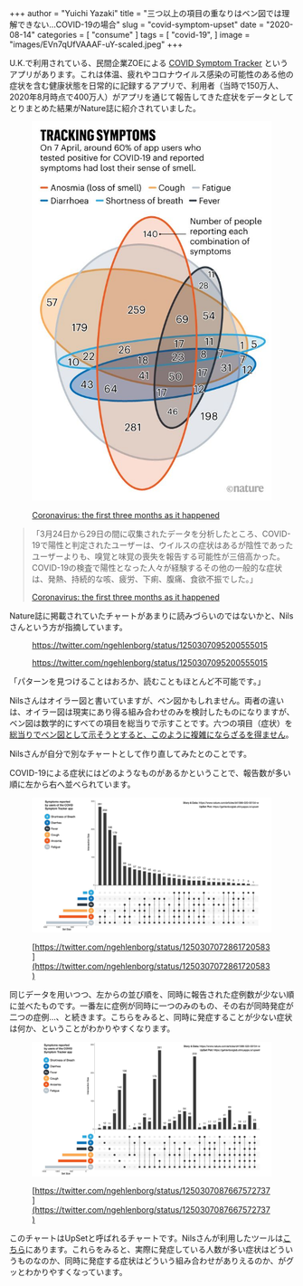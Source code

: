+++
author = "Yuichi Yazaki"
title = "三つ以上の項目の重なりはベン図では理解できない…COVID-19の場合"
slug = "covid-symptom-upset"
date = "2020-08-14"
categories = [
    "consume"
]
tags = [
    "covid-19",
]
image = "images/EVn7qUfVAAAF-uY-scaled.jpeg"
+++

U.K.で利用されている、民間企業ZOEによる [COVID Symptom Tracker](https://covid.joinzoe.com/) というアプリがあります。これは体温、疲れやコロナウイルス感染の可能性のある他の症状を含む健康状態を日常的に記録するアプリで、利用者（当時で150万人、2020年8月時点で400万人）がアプリを通じて報告してきた症状をデータとしてとりまとめた結果がNature誌に紹介されていました。

<figure>

![](images/93480617_10157150544363201_5537643846042648576_n-1.jpg)

<figcaption>

[Coronavirus: the first three months as it happened](https://www.nature.com/articles/d41586-020-00154-w)

</figcaption>

</figure>

> 「3月24日から29日の間に収集されたデータを分析したところ、COVID-19で陽性と判定されたユーザーは、ウイルスの症状はあるが陰性であったユーザーよりも、嗅覚と味覚の喪失を報告する可能性が三倍高かった。COVID-19の検査で陽性となった人々が経験するその他の一般的な症状は、発熱、持続的な咳、疲労、下痢、腹痛、食欲不振でした。」
> 
> [Coronavirus: the first three months as it happened](https://www.nature.com/articles/d41586-020-00154-w)

Nature誌に掲載されていたチャートがあまりに読みづらいのではないかと、Nilsさんという方が指摘しています。

<figure>

https://twitter.com/ngehlenborg/status/1250307095200555015

<figcaption>

https://twitter.com/ngehlenborg/status/1250307095200555015

</figcaption>



</figure>

「パターンを見つけることはおろか、読むこともほとんど不可能です。」

Nilsさんはオイラー図と書いていますが、ベン図かもしれません。両者の違いは、オイラー図は現実にあり得る組み合わせのみを検討したものになりますが、ベン図は数学的にすべての項目を総当りで示すことです。六つの項目（症状）を[総当りでベン図として示そうとすると、このように複雑にならざるを得ません](https://visualizing.jp/euler-venn-diagram/)。

Nilsさんが自分で別なチャートとして作り直してみたとのことです。

COVID-19による症状にはどのようなものがあるかということで、報告数が多い順に左から右へ並べられています。

<figure>

![](images/93611347_10157150544298201_5159547403845500928_o.jpg)

<figcaption>

[https://twitter.com/ngehlenborg/status/1250307072861720583](https://twitter.com/ngehlenborg/status/1250307072861720583)

</figcaption>

</figure>

同じデータを用いつつ、左からの並び順を、同時に報告された症例数が少ない順に並べたものです。一番左に症例が同時に一つのみのもの、その右が同時発症が二つの症例…、と続きます。こちらをみると、同時に発症することが少ない症状は何か、ということがわかりやすくなります。

<figure>

![](images/EVn7qUfVAAAF-uY-scaled.jpeg)

<figcaption>

[https://twitter.com/ngehlenborg/status/1250307087667572737](https://twitter.com/ngehlenborg/status/1250307087667572737)

</figcaption>

</figure>

このチャートはUpSetと呼ばれるチャートです。Nilsさんが利用したツールは[こちら](https://gehlenborglab.shinyapps.io/upsetr/)にあります。これらをみると、実際に発症している人数が多い症状はどういうものなのか、同時に発症する症状はどういう組み合わせがありえるのか、がグッとわかりやすくなっています。

